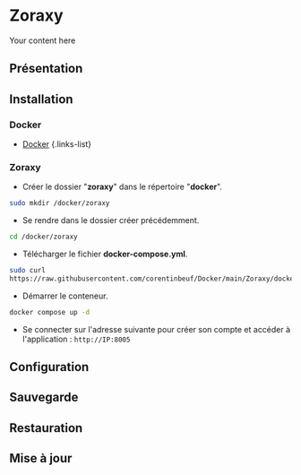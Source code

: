 # Zoraxy
Your content here

## Présentation

## Installation
### Docker
- [Docker](/documentation/linux/docker)
{.links-list}

### Zoraxy
- Créer le dossier "**zoraxy**" dans le répertoire "**docker**".
```bash
sudo mkdir /docker/zoraxy
```
- Se rendre dans le dossier créer précédemment.
```bash
cd /docker/zoraxy
```
- Télécharger le fichier **docker-compose.yml**.
```bash
sudo curl 
https://raw.githubusercontent.com/corentinbeuf/Docker/main/Zoraxy/docker-compose.yml > docker-compose.yml
```
- Démarrer le conteneur.
```bash
docker compose up -d
```
- Se connecter sur l'adresse suivante pour créer son compte et accéder à l'application : `http://IP:8005`

## Configuration


## Sauvegarde

## Restauration

## Mise à jour